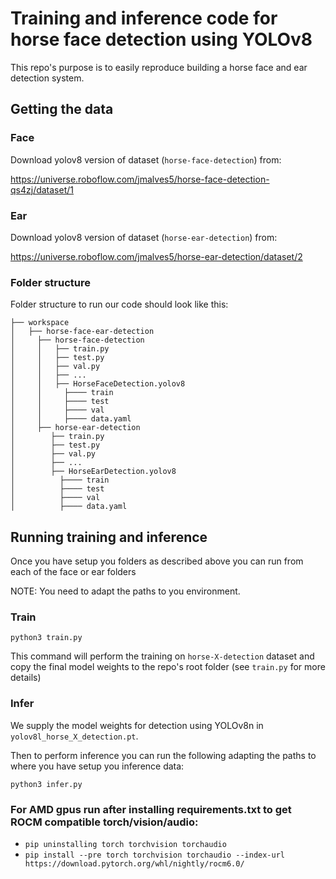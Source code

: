 # Training and inference code for horse face detection using YOLOv8

This repo's purpose is to easily reproduce building a horse face and ear detection system.

## Getting the data

### Face
Download yolov8 version of dataset (`horse-face-detection`) from:

https://universe.roboflow.com/jmalves5/horse-face-detection-qs4zj/dataset/1

### Ear
Download yolov8 version of dataset (`horse-ear-detection`) from:

https://universe.roboflow.com/jmalves5/horse-ear-detection/dataset/2

### Folder structure

Folder structure to run our code should look like this:

```
├── workspace
│   ├── horse-face-ear-detection
│     ├── horse-face-detection
│     │   ├── train.py
│     │   ├── test.py
│     │   ├── val.py
│     │   ├── ...
│     │   ├── HorseFaceDetection.yolov8
│     │     ├──── train
│     │     ├──── test
│     │     ├──── val
│     │     ├──── data.yaml
│     ├── horse-ear-detection
│        ├── train.py
│        ├── test.py
│        ├── val.py
│        ├── ...
│        ├── HorseEarDetection.yolov8
│          ├──── train
│          ├──── test
│          ├──── val
│          ├──── data.yaml
```

## Running training and inference

Once you have setup you folders as described above you can run from each of the face or ear folders

NOTE: You need to adapt the paths to you environment.

### Train

```
python3 train.py
```

This command will perform the training on `horse-X-detection` dataset and copy the final model weights to the repo's root folder (see `train.py` for more details)


### Infer
We supply the model weights for detection using YOLOv8n in `yolov8l_horse_X_detection.pt`.

Then to perform inference you can run the following adapting the paths to where you have setup you inference data:
```
python3 infer.py
```

### For AMD gpus run after installing requirements.txt to get ROCM compatible torch/vision/audio: 
- `pip uninstalling torch torchvision torchaudio` 
- `pip install --pre torch torchvision torchaudio --index-url https://download.pytorch.org/whl/nightly/rocm6.0/` 